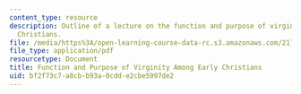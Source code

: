 ```yaml
---
content_type: resource
description: Outline of a lecture on the function and purpose of virginity among early
  Christians.
file: /media/https%3A/open-learning-course-data-rc.s3.amazonaws.com/21l-460-medieval-literature-medieval-women-writers-spring-2004/bf2f73c7a8cbb93a0cdde2cbe5997de2_hand_out5_hagiog.pdf
file_type: application/pdf
resourcetype: Document
title: Function and Purpose of Virginity Among Early Christians
uid: bf2f73c7-a8cb-b93a-0cdd-e2cbe5997de2
---
```

